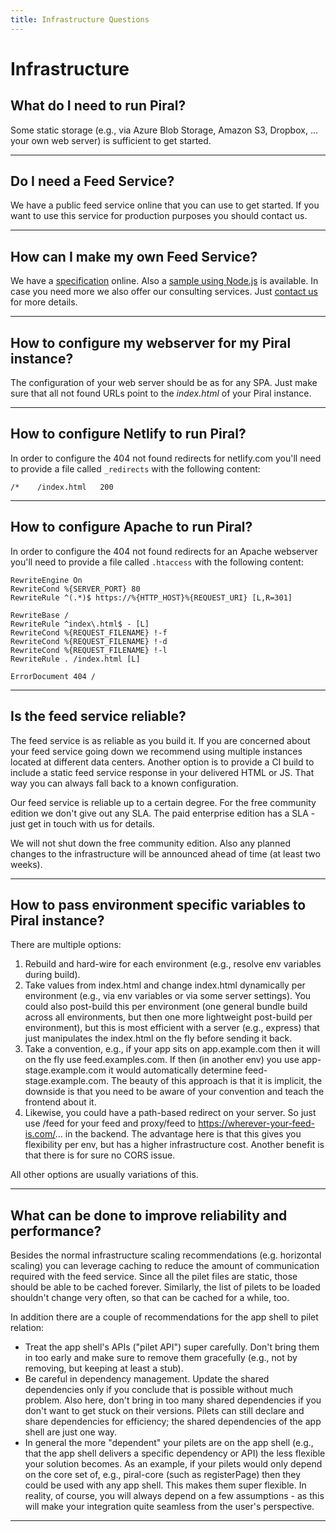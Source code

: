 ```yaml
---
title: Infrastructure Questions
---
```


# Infrastructure

## What do I need to run Piral?

Some static storage (e.g., via Azure Blob Storage, Amazon S3, Dropbox, ... your own web server) is sufficient to get started.

---------------------------------------

## Do I need a Feed Service?

We have a public feed service online that you can use to get started. If you want to use this service for production purposes you should contact us.

---------------------------------------

## How can I make my own Feed Service?

We have a [specification](../specs/feed-api-specification.md) online. Also a [sample using Node.js](https://github.com/smapiot/sample-pilet-service) is available. In case you need more we also offer our consulting services. Just [contact us](https://smapiot.com/contact) for more details.

---------------------------------------

## How to configure my webserver for my Piral instance?

The configuration of your web server should be as for any SPA. Just make sure that all not found URLs point to the *index.html* of your Piral instance.

---------------------------------------

## How to configure Netlify to run Piral?

In order to configure the 404 not found redirects for netlify.com you'll need to provide a file called `_redirects` with the following content:

```plaintext
/*    /index.html   200
```

---------------------------------------

## How to configure Apache to run Piral?

In order to configure the 404 not found redirects for an Apache webserver you'll need to provide a file called `.htaccess` with the following content:

```plaintext
RewriteEngine On
RewriteCond %{SERVER_PORT} 80
RewriteRule ^(.*)$ https://%{HTTP_HOST}%{REQUEST_URI} [L,R=301]

RewriteBase /
RewriteRule ^index\.html$ - [L]
RewriteCond %{REQUEST_FILENAME} !-f
RewriteCond %{REQUEST_FILENAME} !-d
RewriteCond %{REQUEST_FILENAME} !-l
RewriteRule . /index.html [L]

ErrorDocument 404 /
```

---------------------------------------

## Is the feed service reliable?

The feed service is as reliable as you build it. If you are concerned about your feed service going down we recommend using multiple instances located at different data centers. Another option is to provide a CI build to include a static feed service response in your delivered HTML or JS. That way you can always fall back to a known configuration.

Our feed service is reliable up to a certain degree. For the free community edition we don't give out any SLA. The paid enterprise edition has a SLA - just get in touch with us for details.

We will not shut down the free community edition. Also any planned changes to the infrastructure will be announced ahead of time (at least two weeks).

---------------------------------------

## How to pass environment specific variables to Piral instance?

There are multiple options:

1. Rebuild and hard-wire for each environment (e.g., resolve env variables during build).
2. Take values from index.html and change index.html dynamically per environment (e.g., via env variables or via some server settings). You could also post-build this per environment (one general bundle build across all environments, but then one more lightweight post-build per environment), but this is most efficient with a server (e.g., express) that just manipulates the index.html on the fly before sending it back.
3. Take a convention, e.g., if your app sits on app.example.com then it will on the fly use feed.examples.com. If then (in another env) you use app-stage.example.com it would automatically determine feed-stage.example.com. The beauty of this approach is that it is implicit, the downside is that you need to be aware of your convention and teach the frontend about it.
4. Likewise, you could have a path-based redirect on your server. So just use /feed for your feed and proxy/feed to https://wherever-your-feed-is.com/... in the backend. The advantage here is that this gives you flexibility per env, but has a higher infrastructure cost. Another benefit is that there is for sure no CORS issue.

All other options are usually variations of this.

---------------------------------------

## What can be done to improve reliability and performance?

Besides the normal infrastructure scaling recommendations (e.g. horizontal scaling) you can leverage caching to reduce the amount of communication required with the feed service. Since all the pilet files are static, those should be able to be cached forever. Similarly, the list of pilets to be loaded shouldn't change very often, so that can be cached for a while, too.

In addition there are a couple of recommendations for the app shell to pilet relation:

- Treat the app shell's APIs ("pilet API") super carefully. Don't bring them in too early and make sure to remove them gracefully (e.g., not by removing, but keeping at least a stub).
- Be careful in dependency management. Update the shared dependencies only if you conclude that is possible without much problem. Also here, don't bring in too many shared dependencies if you don't want to get stuck on their versions. Pilets can still declare and share dependencies for efficiency; the shared dependencies of the app shell are just one way.
- In general the more "dependent" your pilets are on the app shell (e.g., that the app shell delivers a specific dependency or API) the less flexible your solution becomes. As an example, if your pilets would only depend on the core set of, e.g., piral-core (such as registerPage) then they could be used with any app shell. This makes them super flexible. In reality, of course, you will always depend on a few assumptions - as this will make your integration quite seamless from the user's perspective.

---------------------------------------

